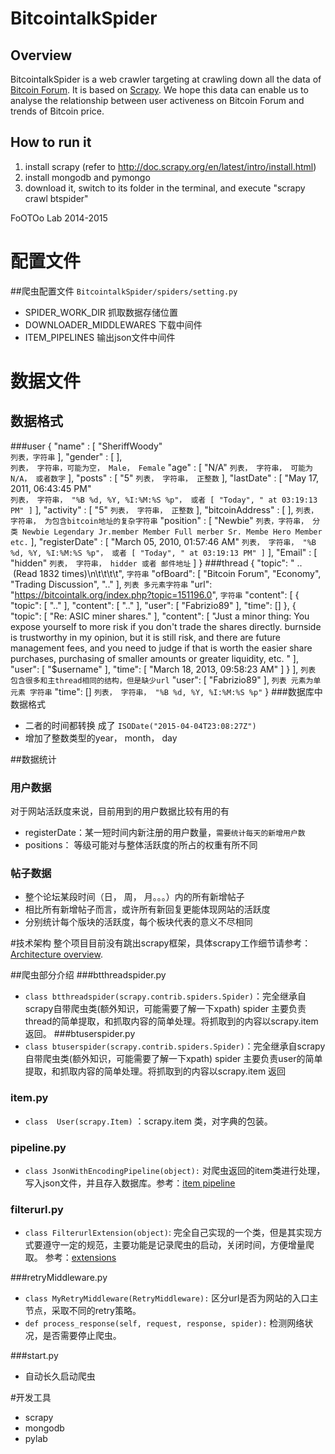 BitcointalkSpider
================
## Overview

BitcointalkSpider is a web crawler targeting at crawling down all the data of [Bitcoin Forum](http://www.bitcointalk.org). It is based on [Scrapy](http://www.scrapy.org). We hope this data can enable us to analyse the relationship between user activeness on Bitcoin Forum and trends of Bitcoin price.

## How to run it

1. install scrapy (refer to http://doc.scrapy.org/en/latest/intro/install.html)
2. install mongodb and pymongo
3. download it, switch to its folder in the terminal, and execute "scrapy crawl btspider"

FoOTOo Lab 2014-2015

# 配置文件
##爬虫配置文件 `BitcointalkSpider/spiders/setting.py`
- SPIDER_WORK_DIR 抓取数据存储位置 
- DOWNLOADER_MIDDLEWARES 下载中间件
- ITEM_PIPELINES 输出json文件中间件


# 数据文件
## 数据格式
###user
{
	"name" : [
		"SheriffWoody"                  
`列表，字符串`
	],
	"gender" : [ ],                            
`列表， 字符串，可能为空， Male， Female`
	"age" : [
		"N/A" 
`列表， 字符串， 可能为 N/A， 或者数字`
	],
	"posts" : [
		"5" 
`列表， 字符串， 正整数`
	],
	"lastDate" : [
		"May 17, 2011, 06:43:45 PM"    
`列表， 字符串， "%B %d, %Y, %I:%M:%S %p"， 或者 [ "Today", " at 03:19:13 PM" ]`
	],
	"activity" : [
		"5"
`列表， 字符串， 正整数`
	],
	"bitcoinAddress" : [ ],
`列表，字符串， 为包含bitcoin地址的复杂字符串`
	"position" : [
		"Newbie"
`列表，字符串， 分类 Newbie Legendary Jr.member Member Full merber Sr. Membe Hero Member  etc.`
	],
	"registerDate" : [
		"March 05, 2010, 01:57:46 AM"
`列表， 字符串， "%B %d, %Y, %I:%M:%S %p"， 或者 [ "Today", " at 03:19:13 PM" ]`
	],
	"Email" : [
		"hidden"
`列表， 字符串， hidder 或者 邮件地址`
	]
}
###thread
{
  "topic": " ..  (Read 1832 times)\n\t\t\t\t",
`字符串`
  "ofBoard": [
    "Bitcoin Forum",
    "Economy",
    "Trading Discussion",
    ".."
  ],
`列表 多元素字符串`
  "url": "https://bitcointalk.org/index.php?topic=151196.0",
 `字符串`
 "content": [
    {
      "topic": [
        ".."
      ],
      "content": [
        ".."
      ],
      "user": [
        "Fabrizio89"
      ],
      "time": []
    },
    {
      "topic": [
        "Re: ASIC miner shares."
      ],
      "content": [
        "Just a minor thing: You expose yourself to more risk if you don't trade the shares directly. burnside is trustworthy in my opinion, but it is still risk, and there are future management fees, and you need to judge if that is worth the easier share purchases, purchasing of smaller amounts or greater liquidity, etc. "
      ],
      "user": [
        "$username"
      ],
      "time": [
        "March 18, 2013, 09:58:23 AM"
      ]
    }
  ],
`列表 包含很多和主thread相同的结构，但是缺少url`
  "user": [
    "Fabrizio89"
  ],
`列表 元素为单元素 字符串`
  "time": []
`列表， 字符串， "%B %d, %Y, %I:%M:%S %p"`
}
###数据库中数据格式
- 二者的时间都转换 成了 ``ISODate("2015-04-04T23:08:27Z")``
- 增加了整数类型的year， month， day


##数据统计
### 用户数据
对于网站活跃度来说，目前用到的用户数据比较有用的有 


- registerDate：某一短时间内新注册的用户数量，`需要统计每天的新增用户数`
- positions： 等级可能对与整体活跃度的所占的权重有所不同


### 帖子数据
- 整个论坛某段时间（日， 周， 月。。。）内的所有新增帖子
- 相比所有新增帖子而言，或许所有新回复更能体现网站的活跃度
- 分别统计每个版块的活跃度，每个板块代表的意义不尽相同



#技术架构
整个项目目前没有跳出scrapy框架，具体scrapy工作细节请参考：[Architecture overview](http://doc.scrapy.org/en/latest/topics/architecture.html).


##爬虫部分介绍
###btthreadspider.py
- `class btthreadspider(scrapy.contrib.spiders.Spider)`：完全继承自scrapy自带爬虫类(额外知识，可能需要了解一下xpath) spider
主要负责thread的简单提取，和抓取内容的简单处理。将抓取到的内容以scrapy.item 返回。
###btuserspider.py
- `class btuserspider(scrapy.contrib.spiders.Spider)`：完全继承自scrapy自带爬虫类(额外知识，可能需要了解一下xpath) spider
主要负责user的简单提取，和抓取内容的简单处理。将抓取到的内容以scrapy.item 返回


### item.py
- `class  User(scrapy.Item)` ：scrapy.item 类，对字典的包装。


### pipeline.py
- `class JsonWithEncodingPipeline(object):` 对爬虫返回的item类进行处理，写入json文件，并且存入数据库。参考：[item pipeline](http://doc.scrapy.org/en/latest/topics/item-pipeline.html)

### filterurl.py
- `class FilterurlExtension(object)`: 完全自己实现的一个类，但是其实现方式要遵守一定的规范，主要功能是记录爬虫的启动，关闭时间，方便增量爬取。
参考：[extensions](http://doc.scrapy.org/en/latest/topics/extensions.html)

###retryMiddleware.py
- ``class MyRetryMiddleware(RetryMiddleware):`` 区分url是否为网站的入口主节点，采取不同的retry策略。
- ``def process_response(self, request, response, spider):`` 检测网络状况，是否需要停止爬虫。

###start.py
- 自动长久启动爬虫

#开发工具
- scrapy
- mongodb
- pylab
